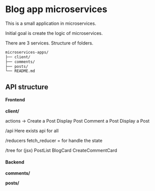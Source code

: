# Blog app microservices 

This is a small application in microservices.

Initial goal is create the logic of microservices.

There are 3 services. Structure of folders.

```bash
microservices-apps/
├── client/
├── comments/
├── posts/
└── README.md
```
## API structure

#### Frontend
**client/**

actions -> 
    Create a Post
    Display Post
    Comment a Post
    Display a Post

/api
    Here exists api for all

/reducers
    fetch_reducer = for handle the state

/tree for (jsx)
    PostList
        BlogCard
            CreateCommentCard

#### Backend
**comments/**

**posts/**

